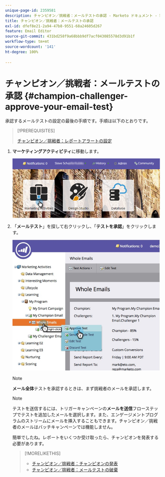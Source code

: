 ```yaml
---
unique-page-id: 2359581
description: チャンピオン／挑戦者：メールテストの承認 - Marketo ドキュメント - 製品ドキュメント
title: チャンピオン／挑戦者：メールテストの承認
exl-id: dfef8e21-2a94-47b8-9551-68a24605d267
feature: Email Editor
source-git-commit: 431bd258f9a68bbb9df7acf043085578d3d91b1f
workflow-type: tm+mt
source-wordcount: '141'
ht-degree: 100%

---
```


# チャンピオン／挑戦者：メールテストの承認 {#champion-challenger-approve-your-email-test}

承認するメールテストの設定の最後の手順です。手順は以下のとおりです。

>[!PREREQUISITES]
>
>[チャンピオン／挑戦者：レポートアラートの設定](/help/marketo/product-docs/email-marketing/general/functions-in-the-editor/email-tests-champion-challenger/champion-challenger-configure-report-alerts.md)

1. **マーケティングアクティビティ**&#x200B;に移動します。

   ![](assets/login-marketing-activities-1.png)

1. 「**メールテスト**」を探して右クリックし、「**テストを承認**」をクリックします。

   ![](assets/champion3.jpg)

   >[!NOTE]
   >
   >**メール全体**&#x200B;テストを承認するときは、まず挑戦者のメールを承認します。

   >[!NOTE]
   >
   >テストを送信するには、トリガーキャンペーンの&#x200B;**メールを送信**&#x200B;フローステップでテストを追加したメールを選択します。また、エンゲージメントプログラムのストリームにメールを挿入することもできます。チャンピオン／挑戦者のメールはバッチキャンペーンでは機能しません。

   簡単でしたね。レポートをいくつか受け取ったら、チャンピオンを発表する必要があります。

   >[!MORELIKETHIS]
   >
   >* [チャンピオン／挑戦者：チャンピオンの発表](/help/marketo/product-docs/email-marketing/general/functions-in-the-editor/email-tests-champion-challenger/champion-challenger-declare-a-champion.md)
   >* [チャンピオン／挑戦者：メールテストの破棄](/help/marketo/product-docs/email-marketing/general/functions-in-the-editor/email-tests-champion-challenger/champion-challenger-discard-an-email-test.md)
